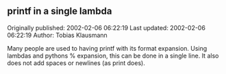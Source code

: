 ## printf in a single lambda 
Originally published: 2002-02-06 06:22:19 
Last updated: 2002-02-06 06:22:19 
Author: Tobias Klausmann 
 
Many people are used to having printf with its format expansion. Using lambdas and pythons % expansion, this can be done in a single line. It also does not add spaces or newlines (as print does).